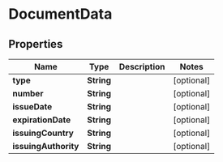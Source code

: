 

# DocumentData


## Properties

| Name | Type | Description | Notes |
|------------ | ------------- | ------------- | -------------|
|**type** | **String** |  |  [optional] |
|**number** | **String** |  |  [optional] |
|**issueDate** | **String** |  |  [optional] |
|**expirationDate** | **String** |  |  [optional] |
|**issuingCountry** | **String** |  |  [optional] |
|**issuingAuthority** | **String** |  |  [optional] |



